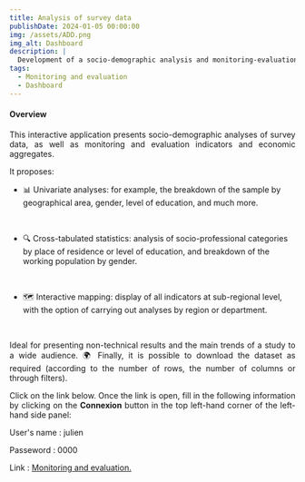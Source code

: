 ```yaml
---
title: Analysis of survey data
publishDate: 2024-01-05 00:00:00
img: /assets/ADD.png
img_alt: Dashboard
description: |
  Development of a socio-demographic analysis and monitoring-evaluation application.
tags:
  - Monitoring and evaluation
  - Dashboard 
---
```


#### Overview

<p style="text-align: justify;">
This interactive application presents socio-demographic analyses of survey data, as well as monitoring and evaluation indicators and economic aggregates.
</p>

It proposes:
<br>

- 📊 Univariate analyses: for example, the breakdown of the sample by geographical area, gender, level of education, and much more.

<br>

- 🔍 Cross-tabulated statistics: analysis of socio-professional categories by place of residence or level of education, and breakdown of the working population by gender.

<br>

- 🗺️ Interactive mapping: display of all indicators at sub-regional level, with the option of carrying out analyses by region or department.

<br>

<p style="text-align: justify;">
Ideal for presenting non-technical results and the main trends of a study to a wide audience. 🌍 Finally, it is possible to download the dataset as required (according to the number of rows, the number of columns or through filters).
</p>

<p style="text-align: justify;">
Click on the link below. Once the link is open, fill in the following information by clicking on the <b>Connexion</b> button in the top left-hand corner of the left-hand side panel: 
</p>

User's name : julien 

Passeword : 0000

Link : <a href="https://parfaitjulien.shinyapps.io/monitoring_and_evaluation/">Monitoring and evaluation.</a>

